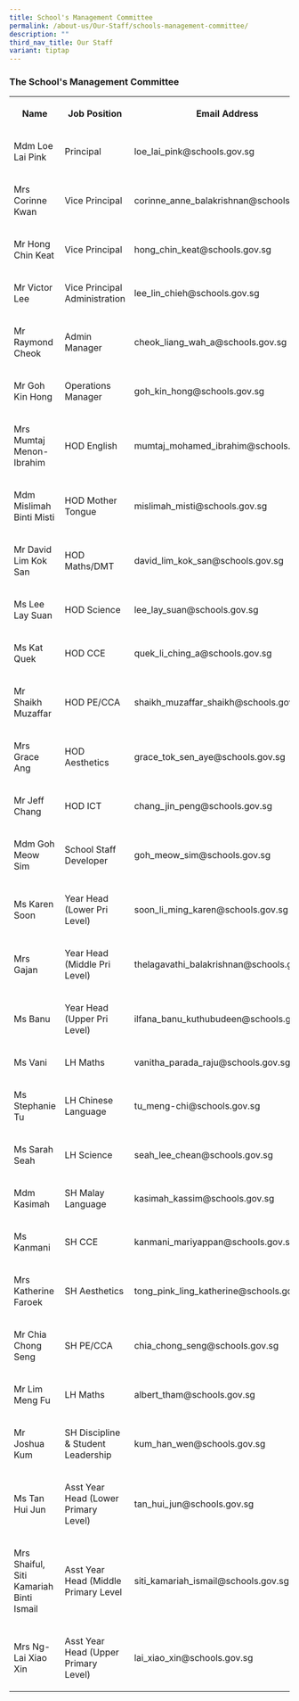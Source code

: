 ```yaml
---
title: School's Management Committee
permalink: /about-us/Our-Staff/schools-management-committee/
description: ""
third_nav_title: Our Staff
variant: tiptap
---
```

<h3><strong>The School's Management Committee</strong></h3><table><tbody><tr><th rowspan="1" colspan="1"><p>Name</p></th><th rowspan="1" colspan="1"><p>Job Position</p></th><th rowspan="1" colspan="1"><p>Email Address</p></th></tr><tr><td rowspan="1" colspan="1"><p>Mdm Loe Lai Pink</p></td><td rowspan="1" colspan="1"><p>Principal</p></td><td rowspan="1" colspan="1"><p>loe_lai_pink@schools.gov.sg</p></td></tr><tr><td rowspan="1" colspan="1"><p>Mrs Corinne Kwan</p></td><td rowspan="1" colspan="1"><p>Vice Principal</p></td><td rowspan="1" colspan="1"><p>corinne_anne_balakrishnan@schools.gov.sg</p></td></tr><tr><td rowspan="1" colspan="1"><p>Mr Hong Chin Keat</p></td><td rowspan="1" colspan="1"><p>Vice Principal</p></td><td rowspan="1" colspan="1"><p>hong_chin_keat@schools.gov.sg</p></td></tr><tr><td rowspan="1" colspan="1"><p>Mr Victor Lee</p></td><td rowspan="1" colspan="1"><p>Vice Principal Administration</p></td><td rowspan="1" colspan="1"><p>lee_lin_chieh@schools.gov.sg</p></td></tr><tr><td rowspan="1" colspan="1"><p>Mr Raymond Cheok</p></td><td rowspan="1" colspan="1"><p>Admin Manager</p></td><td rowspan="1" colspan="1"><p>cheok_liang_wah_a@schools.gov.sg</p></td></tr><tr><td rowspan="1" colspan="1"><p>Mr Goh Kin Hong</p></td><td rowspan="1" colspan="1"><p>Operations Manager</p></td><td rowspan="1" colspan="1"><p>goh_kin_hong@schools.gov.sg</p></td></tr><tr><td rowspan="1" colspan="1"><p>Mrs Mumtaj Menon-Ibrahim</p></td><td rowspan="1" colspan="1"><p>HOD English</p></td><td rowspan="1" colspan="1"><p>mumtaj_mohamed_ibrahim@schools.gov.sg</p></td></tr><tr><td rowspan="1" colspan="1"><p>Mdm Mislimah Binti Misti</p></td><td rowspan="1" colspan="1"><p>HOD Mother Tongue</p></td><td rowspan="1" colspan="1"><p>mislimah_misti@schools.gov.sg</p></td></tr><tr><td rowspan="1" colspan="1"><p>Mr David Lim Kok San</p></td><td rowspan="1" colspan="1"><p>HOD Maths/DMT</p></td><td rowspan="1" colspan="1"><p>david_lim_kok_san@schools.gov.sg</p></td></tr><tr><td rowspan="1" colspan="1"><p>Ms Lee Lay Suan</p></td><td rowspan="1" colspan="1"><p>HOD Science</p></td><td rowspan="1" colspan="1"><p>lee_lay_suan@schools.gov.sg</p></td></tr><tr><td rowspan="1" colspan="1"><p>Ms Kat Quek</p></td><td rowspan="1" colspan="1"><p>HOD CCE</p></td><td rowspan="1" colspan="1"><p>quek_li_ching_a@schools.gov.sg</p></td></tr><tr><td rowspan="1" colspan="1"><p>Mr Shaikh Muzaffar</p></td><td rowspan="1" colspan="1"><p>HOD PE/CCA</p></td><td rowspan="1" colspan="1"><p>shaikh_muzaffar_shaikh@schools.gov.sg</p></td></tr><tr><td rowspan="1" colspan="1"><p>Mrs Grace Ang</p></td><td rowspan="1" colspan="1"><p>HOD Aesthetics</p></td><td rowspan="1" colspan="1"><p>grace_tok_sen_aye@schools.gov.sg</p></td></tr><tr><td rowspan="1" colspan="1"><p>Mr Jeff Chang</p></td><td rowspan="1" colspan="1"><p>HOD ICT</p></td><td rowspan="1" colspan="1"><p>chang_jin_peng@schools.gov.sg</p></td></tr><tr><td rowspan="1" colspan="1"><p>Mdm Goh Meow Sim</p></td><td rowspan="1" colspan="1"><p>School Staff Developer</p></td><td rowspan="1" colspan="1"><p>goh_meow_sim@schools.gov.sg</p></td></tr><tr><td rowspan="1" colspan="1"><p>Ms Karen Soon</p></td><td rowspan="1" colspan="1"><p>Year Head (Lower Pri Level)</p></td><td rowspan="1" colspan="1"><p>soon_li_ming_karen@schools.gov.sg</p></td></tr><tr><td rowspan="1" colspan="1"><p>Mrs Gajan</p></td><td rowspan="1" colspan="1"><p>Year Head (Middle Pri Level)</p></td><td rowspan="1" colspan="1"><p>thelagavathi_balakrishnan@schools.gov.sg</p></td></tr><tr><td rowspan="1" colspan="1"><p>Ms Banu</p></td><td rowspan="1" colspan="1"><p>Year Head (Upper Pri Level)</p></td><td rowspan="1" colspan="1"><p>ilfana_banu_kuthubudeen@schools.gov.sg</p></td></tr><tr><td rowspan="1" colspan="1"><p>Ms Vani</p></td><td rowspan="1" colspan="1"><p>LH Maths</p></td><td rowspan="1" colspan="1"><p>vanitha_parada_raju@schools.gov.sg</p></td></tr><tr><td rowspan="1" colspan="1"><p>Ms Stephanie Tu</p></td><td rowspan="1" colspan="1"><p>LH Chinese Language</p></td><td rowspan="1" colspan="1"><p>tu_meng-chi@schools.gov.sg</p></td></tr><tr><td rowspan="1" colspan="1"><p>Ms Sarah Seah</p></td><td rowspan="1" colspan="1"><p>LH Science</p></td><td rowspan="1" colspan="1"><p>seah_lee_chean@schools.gov.sg</p></td></tr><tr><td rowspan="1" colspan="1"><p>Mdm Kasimah</p></td><td rowspan="1" colspan="1"><p>SH Malay Language</p></td><td rowspan="1" colspan="1"><p>kasimah_kassim@schools.gov.sg</p></td></tr><tr><td rowspan="1" colspan="1"><p>Ms Kanmani</p></td><td rowspan="1" colspan="1"><p>SH CCE</p></td><td rowspan="1" colspan="1"><p>kanmani_mariyappan@schools.gov.sg</p></td></tr><tr><td rowspan="1" colspan="1"><p>Mrs Katherine Faroek</p></td><td rowspan="1" colspan="1"><p>SH Aesthetics</p></td><td rowspan="1" colspan="1"><p>tong_pink_ling_katherine@schools.gov.sg</p></td></tr><tr><td rowspan="1" colspan="1"><p>Mr Chia Chong Seng</p></td><td rowspan="1" colspan="1"><p>SH PE/CCA</p></td><td rowspan="1" colspan="1"><p>chia_chong_seng@schools.gov.sg</p></td></tr><tr><td rowspan="1" colspan="1"><p>Mr Lim Meng Fu</p></td><td rowspan="1" colspan="1"><p>LH Maths</p></td><td rowspan="1" colspan="1"><p>albert_tham@schools.gov.sg</p></td></tr><tr><td rowspan="1" colspan="1"><p>Mr Joshua Kum</p></td><td rowspan="1" colspan="1"><p>SH Discipline &amp; Student Leadership</p></td><td rowspan="1" colspan="1"><p>kum_han_wen@schools.gov.sg</p></td></tr><tr><td rowspan="1" colspan="1"><p>Ms Tan Hui Jun</p></td><td rowspan="1" colspan="1"><p>Asst Year Head (Lower Primary Level)</p></td><td rowspan="1" colspan="1"><p>tan_hui_jun@schools.gov.sg</p></td></tr><tr><td rowspan="1" colspan="1"><p>Mrs Shaiful, Siti Kamariah Binti Ismail</p></td><td rowspan="1" colspan="1"><p>Asst Year Head (Middle Primary Level</p></td><td rowspan="1" colspan="1"><p>siti_kamariah_ismail@schools.gov.sg</p></td></tr><tr><td rowspan="1" colspan="1"><p>Mrs Ng-Lai Xiao Xin</p></td><td rowspan="1" colspan="1"><p>Asst Year Head (Upper Primary Level)</p></td><td rowspan="1" colspan="1"><p>lai_xiao_xin@schools.gov.sg</p></td></tr></tbody></table><p></p>